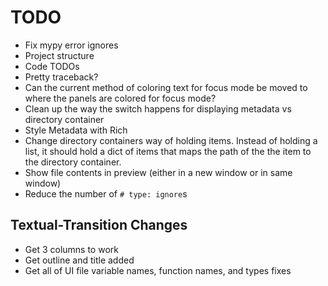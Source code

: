 # TODO

- Fix mypy error ignores
- Project structure
- Code TODOs
- Pretty traceback?
- Can the current method of coloring text for focus mode be moved to where the panels are colored for focus mode?
- Clean up the way the switch happens for displaying metadata vs directory container
- Style Metadata with Rich
- Change directory containers way of holding items.  Instead of holding a list, it should hold a dict of items that maps the path of the the item to the directory container.
- Show file contents in preview (either in a new window or in same window)
- Reduce the number of `# type: ignore`s

## Textual-Transition Changes

- Get 3 columns to work
- Get outline and title added
- Get all of UI file variable names, function names, and types fixes
